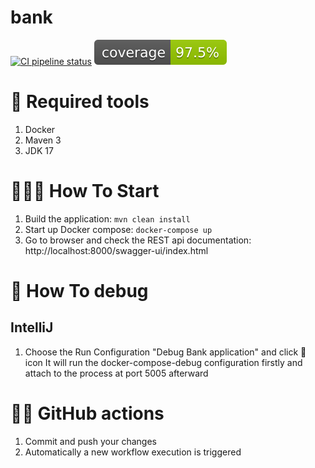 # bank

[![CI pipeline status](https://github.com/rubenboadana/bank/actions/workflows/maven.yml/badge.svg)](https://github.com/rubenboadana/bank/actions)
![Coverage](.github/badges/jacoco.svg)
# 🐳 Required tools

1. Docker
2. Maven 3
3. JDK 17

# 👩‍💻🧾 How To Start

1. Build the application: `mvn clean install`
2. Start up Docker compose: `docker-compose up`
3. Go to browser and check the REST api documentation: http://localhost:8000/swagger-ui/index.html

# 🐛 How To debug

## IntelliJ

1. Choose the Run Configuration "Debug Bank application" and click 🐛 icon
   It will run the docker-compose-debug configuration firstly and attach to the process at port 5005 afterward

# 🤖🧾 GitHub actions

1. Commit and push your changes
2. Automatically a new workflow execution is triggered